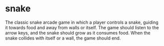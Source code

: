 # snake
The classic snake arcade game in which a player controls a snake, guiding it towards food and away from walls or itself. The game should listen to the arrow keys, and the snake should grow as it consumes food. When the snake collides with itself or a wall, the game should end.
